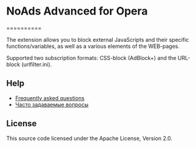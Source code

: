 # NoAds Advanced for Opera  
==========

The extension allows you to block external JavaScripts and their specific functions/variables, as well as a various elements of the WEB-pages.

Supported two subscription formats: CSS-block (AdBlock+) and the URL-block (urlfilter.ini). 

## Help
* [Frequently asked questions](wiki/FAQ-EN)  
* [Часто задаваемые вопросы](wiki/FAQ-RU)  

License
-------

This source code licensed under the Apache License, Version 2.0.